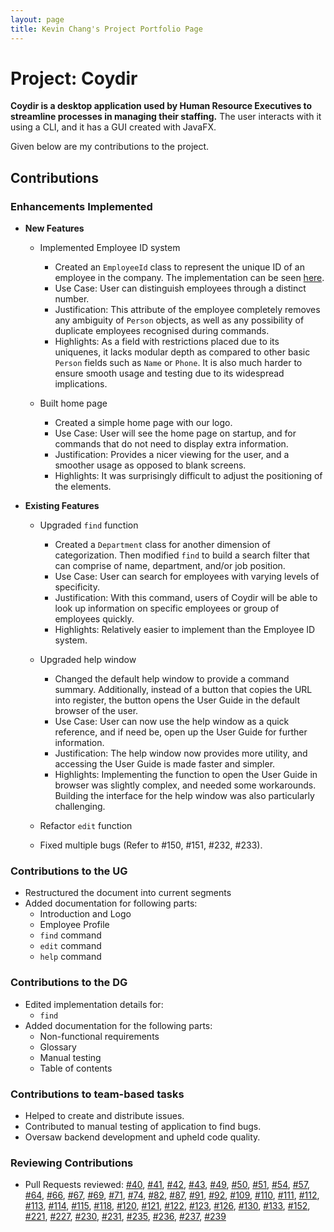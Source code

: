 ```yaml
---
layout: page
title: Kevin Chang's Project Portfolio Page
---
```


# Project: Coydir

**Coydir is a desktop application used by Human Resource Executives to streamline processes in managing their staffing.** The user interacts with it using a CLI, and it has a GUI created with JavaFX.

Given below are my contributions to the project.

## Contributions

### Enhancements Implemented

- **New Features**

  - Implemented Employee ID system

    - Created an `EmployeeId` class to represent the unique ID of an employee in the company. The implementation can be seen [here](https://github.com/AY2223S1-CS2103T-T15-1/tp/blob/master/src/main/java/coydir/model/person/EmployeeId.java).
    - Use Case: User can distinguish employees through a distinct number.
    - Justification: This attribute of the employee completely removes any ambiguity of `Person` objects, as well as any possibility of duplicate employees recognised during commands.
    - Highlights: As a field with restrictions placed due to its uniquenes, it lacks modular depth as compared to other basic `Person` fields such as `Name` or `Phone`. It is also much harder to ensure smooth usage and testing due to its widespread implications.

  - Built home page
    - Created a simple home page with our logo.
    - Use Case: User will see the home page on startup, and for commands that do not need to display extra information.
    - Justification: Provides a nicer viewing for the user, and a smoother usage as opposed to blank screens.
    - Highlights: It was surprisingly difficult to adjust the positioning of the elements.

- **Existing Features**

  - Upgraded `find` function

    - Created a `Department` class for another dimension of categorization. Then modified `find` to build a search filter that can comprise of name, department, and/or job position.
    - Use Case: User can search for employees with varying levels of specificity.
    - Justification: With this command, users of Coydir will be able to look up information on specific employees or group of employees quickly.
    - Highlights: Relatively easier to implement than the Employee ID system.

  - Upgraded help window

    - Changed the default help window to provide a command summary. Additionally, instead of a button that copies the URL into register, the button opens the User Guide in the default browser of the user.
    - Use Case: User can now use the help window as a quick reference, and if need be, open up the User Guide for further information.
    - Justification: The help window now provides more utility, and accessing the User Guide is made faster and simpler.
    - Highlights: Implementing the function to open the User Guide in browser was slightly complex, and needed some workarounds. Building the interface for the help window was also particularly challenging.

  - Refactor `edit` function

  - Fixed multiple bugs (Refer to #150, #151, #232, #233).

### Contributions to the UG

- Restructured the document into current segments
- Added documentation for following parts:
  - Introduction and Logo
  - Employee Profile
  - `find` command
  - `edit` command
  - `help` command

### Contributions to the DG

- Edited implementation details for:
  - `find`
- Added documentation for the following parts:
  - Non-functional requirements
  - Glossary
  - Manual testing
  - Table of contents

### Contributions to team-based tasks

- Helped to create and distribute issues.
- Contributed to manual testing of application to find bugs.
- Oversaw backend development and upheld code quality.

### Reviewing Contributions

- Pull Requests reviewed:
  [#40](https://github.com/AY2223S1-CS2103T-T15-1/tp/pull/40),
  [#41](https://github.com/AY2223S1-CS2103T-T15-1/tp/pull/41),
  [#42](https://github.com/AY2223S1-CS2103T-T15-1/tp/pull/42),
  [#43](https://github.com/AY2223S1-CS2103T-T15-1/tp/pull/43),
  [#49](https://github.com/AY2223S1-CS2103T-T15-1/tp/pull/49),
  [#50](https://github.com/AY2223S1-CS2103T-T15-1/tp/pull/50),
  [#51](https://github.com/AY2223S1-CS2103T-T15-1/tp/pull/51),
  [#54](https://github.com/AY2223S1-CS2103T-T15-1/tp/pull/54),
  [#57](https://github.com/AY2223S1-CS2103T-T15-1/tp/pull/57),
  [#64](https://github.com/AY2223S1-CS2103T-T15-1/tp/pull/64),
  [#66](https://github.com/AY2223S1-CS2103T-T15-1/tp/pull/66),
  [#67](https://github.com/AY2223S1-CS2103T-T15-1/tp/pull/67),
  [#69](https://github.com/AY2223S1-CS2103T-T15-1/tp/pull/69),
  [#71](https://github.com/AY2223S1-CS2103T-T15-1/tp/pull/71),
  [#74](https://github.com/AY2223S1-CS2103T-T15-1/tp/pull/74),
  [#82](https://github.com/AY2223S1-CS2103T-T15-1/tp/pull/82),
  [#87](https://github.com/AY2223S1-CS2103T-T15-1/tp/pull/87),
  [#91](https://github.com/AY2223S1-CS2103T-T15-1/tp/pull/91),
  [#92](https://github.com/AY2223S1-CS2103T-T15-1/tp/pull/92),
  [#109](https://github.com/AY2223S1-CS2103T-T15-1/tp/pull/109),
  [#110](https://github.com/AY2223S1-CS2103T-T15-1/tp/pull/110),
  [#111](https://github.com/AY2223S1-CS2103T-T15-1/tp/pull/111),
  [#112](https://github.com/AY2223S1-CS2103T-T15-1/tp/pull/112),
  [#113](https://github.com/AY2223S1-CS2103T-T15-1/tp/pull/113),
  [#114](https://github.com/AY2223S1-CS2103T-T15-1/tp/pull/114),
  [#115](https://github.com/AY2223S1-CS2103T-T15-1/tp/pull/115),
  [#118](https://github.com/AY2223S1-CS2103T-T15-1/tp/pull/118),
  [#120](https://github.com/AY2223S1-CS2103T-T15-1/tp/pull/120),
  [#121](https://github.com/AY2223S1-CS2103T-T15-1/tp/pull/121),
  [#122](https://github.com/AY2223S1-CS2103T-T15-1/tp/pull/122),
  [#123](https://github.com/AY2223S1-CS2103T-T15-1/tp/pull/123),
  [#126](https://github.com/AY2223S1-CS2103T-T15-1/tp/pull/126),
  [#130](https://github.com/AY2223S1-CS2103T-T15-1/tp/pull/130),
  [#133](https://github.com/AY2223S1-CS2103T-T15-1/tp/pull/133),
  [#152](https://github.com/AY2223S1-CS2103T-T15-1/tp/pull/152),
  [#221](https://github.com/AY2223S1-CS2103T-T15-1/tp/pull/221),
  [#227](https://github.com/AY2223S1-CS2103T-T15-1/tp/pull/227),
  [#230](https://github.com/AY2223S1-CS2103T-T15-1/tp/pull/230),
  [#231](https://github.com/AY2223S1-CS2103T-T15-1/tp/pull/231),
  [#235](https://github.com/AY2223S1-CS2103T-T15-1/tp/pull/235),
  [#236](https://github.com/AY2223S1-CS2103T-T15-1/tp/pull/236),
  [#237](https://github.com/AY2223S1-CS2103T-T15-1/tp/pull/237),
  [#239](https://github.com/AY2223S1-CS2103T-T15-1/tp/pull/239)
